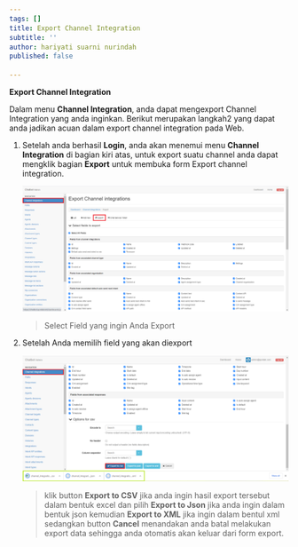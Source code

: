 ```yaml
---
tags: []
title: Export Channel Integration
subtitle: ''
author: hariyati suarni nurindah
published: false

---
```

**Export Channel Integration**

Dalam menu **Channel Integration**, anda dapat mengexport Channel Integration yang anda inginkan. Berikut merupakan langkah2 yang dapat anda jadikan acuan dalam export channel integration pada Web.

1. Setelah anda berhasil **Login**, anda akan menemui menu **Channel Integration** di bagian kiri atas, untuk export suatu channel anda dapat mengklik bagian **Export** untuk membuka form Export channel integration.

   ![](/uploads/channel2.PNG)

   > Select Field yang ingin Anda Export
2. Setelah Anda memilih field yang akan diexport

   ![](/uploads/channelintegrationseditactionexport.PNG)

   > klik button **Export to CSV** jika anda ingin hasil export tersebut dalam bentuk excel dan pilih **Export to Json** jika anda ingin dalam bentuk json kemudian **Export to XML** jika ingin dalam bentul xml sedangkan button **Cancel** menandakan anda batal melakukan export data sehingga anda otomatis akan keluar dari form export.